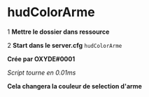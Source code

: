 # hudColorArme

1 **Mettre le dossier dans ressource**

2 **Start dans le server.cfg** `hudColorArme`

**Crée par OXYDE#0001**

*Script tourne en 0.01ms*

**Cela changera la couleur de selection d'arme**
